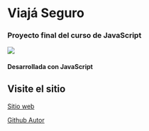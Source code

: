# Viajá Seguro

### Proyecto final del curso de JavaScript

![](https://res.cloudinary.com/diiphots8/image/upload/v1724194284/Captura_de_pantalla_2024-08-20_a_las_19.49.22_qyfthx.png)

#### Desarrollada con JavaScript

## Visite el sitio

[Sitio web](https://solprinzen-viajaseguro.netlify.app)

[Github Autor](https://github.com/solprinz)

#### 
